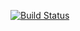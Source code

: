[![Build Status](https://travis-ci.com/owenshen24/cse110-ci-test.svg?branch=master)](https://travis-ci.com/owenshen24/cse110-ci-test)
